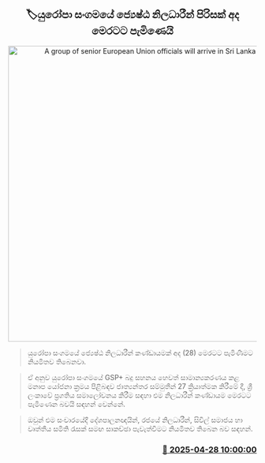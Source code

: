 <p align='center'><b><h2 align='center' title='A group of senior European Union officials will arrive in Sri Lanka today'>🏷යුරෝපා සංගමයේ ජ්‍යෙෂ්ඨ නිලධාරීන් පිරිසක් අද මෙරටට පැමිණෙයි</h2></b></p>
<p align='center'><img src='https://helakuru.sgp1.cdn.digitaloceanspaces.com/esana/images/lib/gsp-plus-archived.jpg' width='600' alt='A group of senior European Union officials will arrive in Sri Lanka today'></p>

> යුරෝපා සංගමයේ ජ්‍යෙෂ්ඨ නිලධාරීන් කණ්ඩායමක් අද (28) මෙරටට පැමිණීමට නියමිතව තිබෙනවා.

> ඒ අනුව යුරෝපා සංගමයේ GSP+ බදු සහනය හෙවත් සාමාන්‍යකරණය කළ මනාප යෝජනා ක්‍රමය පිළිබඳව ජාත්‍යන්තර සම්මුතීන් 27 ක්‍රියාත්මක කිරීමේ දී, ශ්‍රී ලංකාවේ ප්‍රගතිය සමාලෝචනය කිරීම සඳහා එම නිලධාරීන් කණ්ඩායම මෙරටට පැ‍මිණෙන බවයි සඳහන් වෙන්නේ.

> ඔවුන් එම සංචාරයේදී දේශපාලනඥයින්, රජයේ නිලධාරීන්, සිවිල් සමාජය හා වෘත්තීය සමිති රැසක් සමඟ සාකච්ඡා පැවැත්වීමට නියමිතව තිබෙන බව සඳහන්.



<h3 align='right'><a href='https://www.helakuru.lk/esana/p/109609/'>📅 2025-04-28 10:00:00</a></h3>
